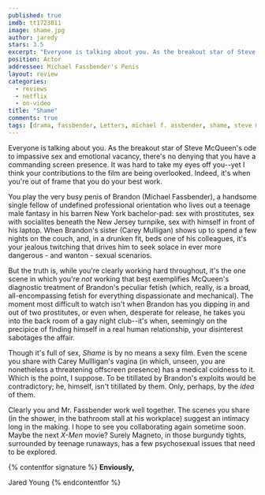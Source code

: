```yaml
---
published: true
imdb: tt1723811
image: shame.jpg
author: jaredy
stars: 3.5
excerpt: "Everyone is talking about you. As the breakout star of Steve McQueen&rsquo;s ode to impassive sex and emotional vacancy, there&rsquo;s no denying that you have a commanding screen presence. It was hard to take my eyes off you&mdash;yet I think your contributions to the film are being overlooked. Indeed, it&rsquo;s when you&rsquo;re out of frame that you do your best work."
position: Actor
addressee: Michael Fassbender's Penis
layout: review
categories:
  - reviews
  - netflix
  - on-video
title: "Shame"
comments: true
tags: [drama, fassbender, Letters, michael f. assbender, shame, steve mcqueen, Zip.ca]
---
```

Everyone is talking about you. As the breakout star of Steve McQueen's ode to impassive sex and emotional vacancy, there's no denying that you have a commanding screen presence. It was hard to take my eyes off you--yet I think your contributions to the film are being overlooked. Indeed, it's when you're out of frame that you do your best work.

You play the very busy penis of Brandon (Michael Fassbender), a handsome single fellow of undefined professional orientation who lives out a teenage male fantasy in his barren New York bachelor-pad: sex with prostitutes, sex with socialites beneath the New Jersey turnpike, sex with himself in front of his laptop. When Brandon's sister (Carey Mulligan) shows up to spend a few nights on the couch, and, in a drunken fit, beds one of his colleagues, it's your jealous twitching that drives him to seek solace in ever more dangerous - and wanton - sexual scenarios.  

But the truth is, while you're clearly working hard throughout, it's the one scene in which you're _not_ working that best exemplifies McQueen's diagnostic treatment of Brandon's peculiar fetish (which, really, is a broad, all-encompassing fetish for everything dispassionate and mechanical). The moment most difficult to watch isn't when Brandon has you dipping in and out of two prostitutes, or even when, desperate for release, he takes you into the back room of a gay night club--it's when, seemingly on the precipice of finding himself in a real human relationship, your disinterest sabotages the affair.  

Though it's full of sex, _Shame_ is by no means a sexy film. Even the scene you share with Carey Mullligan's vagina (in which, unseen, you are nonetheless a threatening offscreen presence) has a medical coldness to it. Which is the point, I suppose. To be titillated by Brandon's exploits would be contradictory; he, himself, isn't titillated by them. Only, perhaps, by the _idea_ of them.

Clearly you and Mr. Fassbender work well together. The scenes you share (in the shower, in the bathroom stall at his workplace) suggest an intimacy long in the making. I hope to see you collaborating again sometime soon. Maybe the next _X-Men_ movie? Surely Magneto, in those burgundy tights, surrounded by teenage runaways, has a few psychosexual issues that need to be explored.     

{% contentfor signature %}
**Enviously,**

Jared Young
{% endcontentfor %}